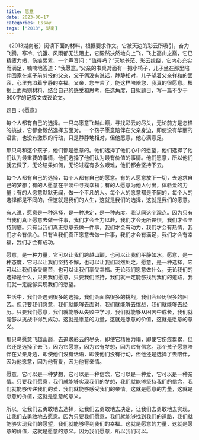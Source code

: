 ```yaml
---
title: 愿意
date: 2023-06-17
categories: Essay
tags: ["2013", 湖南]
---
```


（2013湖南卷）阅读下面的材料，根据要求作文。它被天边的彩云所吸引，奋力飞腾，寒冷、饥饿、风雨都无法阻止，它毅然决然地向上飞，飞上高山之巅，它已精疲力竭，伤痕累累，一个声音问：“值得吗？”天地苍茫、彩云缭绕，它内心充实而满足，喃喃地答道：“我愿意。”父亲的书桌对面有一把小椅子，儿子坐在那里陪伴回家在桌子前剪报的父亲，父子俩没有说话，静静相对，儿子望着父亲祥和的面容，心里充溢着宁静的幸福。父亲，您辛苦了，能这样陪陪您，我真的很愿意。根据上面两则材料，结合自己的感受和思考，任选角度、自拟题目，写一篇不少于800字的记叙文或议论文。

题目：《愿意》

每个人都有自己的选择。一只鸟愿意飞越山巅，寻找彩云的尽头，无论前方是怎样的挑战，它都会毅然选择去面对。一个孩子愿意陪伴在父亲身边，即使没有华丽的语言，也没有激烈的行动，只是静静地相对，但他愿意，他心满意足。

那只鸟和这个孩子，他们都是愿意的。他们选择了他们心中的愿望，他们选择了他们认为最重要的事情，他们选择了他们认为最有价值的事情。他们愿意，所以他们就去做了，无论结果如何，无论过程有多么艰难，他们都会坚持下去。

每个人都有自己的选择，每个人都有自己的愿意。有的人愿意放下一切，去追求自己的梦想；有的人愿意在平淡中寻找幸福；有的人愿意为他人付出，体验爱的力量；有的人愿意默默无闻，做一个平凡的人。每个人的愿意都是不同的，每个人的选择都是不同的，但这就是我们的人生，这就是我们的选择，这就是我们的愿意。

有人说，愿意是一种选择，是一种决定，是一种态度。我认同这个观点。因为只有当我们真正愿意去做一件事，我们才会全力以赴，我们才会无所畏惧，我们才会坚持到底。只有当我们真正愿意去做一件事，我们才会有动力，我们才会有热情，我们才会有信心。只有当我们真正愿意去做一件事，我们才会有满足，我们才会有幸福，我们才会有成功。

愿意，是一种力量，它可以让我们跨越山巅，也可以让我们平静如水。愿意，是一种态度，它可以让我们坚持不懈，也可以让我们淡然处之。愿意，是一种选择，它可以让我们承受痛苦，也可以让我们享受幸福。无论我们愿意做什么，无论我们的选择是什么，只要我们愿意，只要我们坚持，我们就一定能够找到我们的道路，我们就一定能够实现我们的愿望。

生活中，我们会遇到很多的选择，我们会面临很多的挑战，我们会经历很多的困苦。但只要我们愿意，我们就能够去面对，我们就能够去挑战，我们就能够去经历。只要我们愿意，我们就能够从失败中学习，我们就能够从困苦中成长，我们就能够从挑战中得到成功。这就是愿意的力量，这就是愿意的价值，这就是愿意的意义。

那只鸟愿意飞越山巅，去追求彩云的尽头，即使它精疲力竭，即使它伤痕累累，但它还是选择了去飞，因为它愿意，因为它有梦想，因为它有信念。那个孩子愿意陪伴在父亲身边，即使他们没有话语，即使他们没有行动，但他还是选择了去陪伴，因为他愿意，因为他有爱，因为他有亲情。

愿意，它可以是一种梦想，它可以是一种信念，它可以是一种爱，它可以是一种亲情。只要我们愿意，我们就能够实现我们的梦想，我们就能够坚持我们的信念，我们就能够传递我们的爱，我们就能够感受我们的亲情。这就是愿意的力量，这就是愿意的价值，这就是愿意的意义。

所以，让我们去勇敢地去选择，让我们去勇敢地去决定，让我们去勇敢地去实现，让我们去勇敢地去愿意。因为只要我们愿意，我们就能够找到我们的道路，我们就能够实现我们的愿望，我们就能够得到我们的幸福。这就是愿意的力量，这就是愿意的价值，这就是愿意的意义。因为我们愿意，所以我们可以。